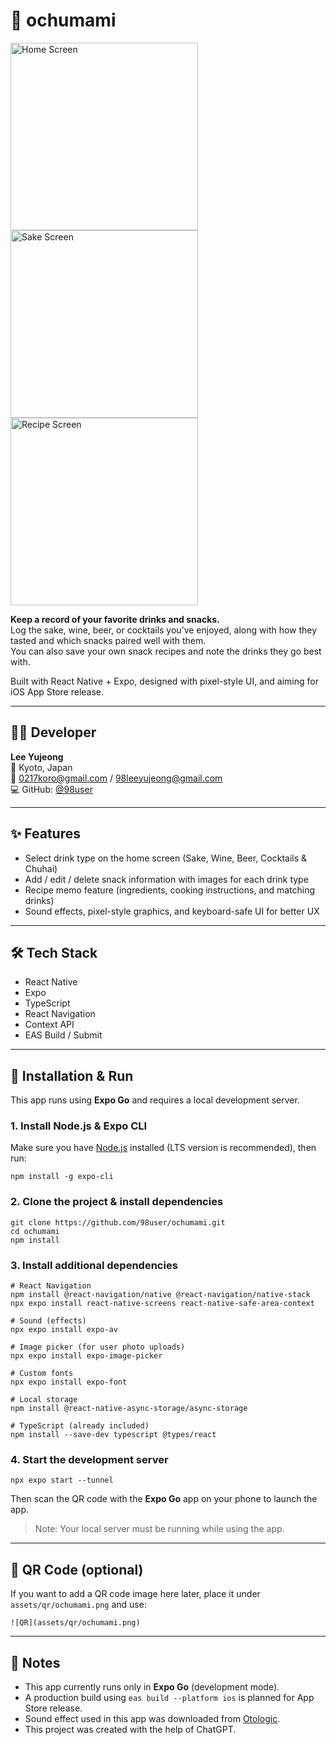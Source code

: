 # 🍶 ochumami

<img src="assets/screenshots/01.PNG" width="300" alt="Home Screen" />
<img src="assets/screenshots/02.PNG" width="300" alt="Sake Screen" />
<img src="assets/screenshots/03.PNG" width="300" alt="Recipe Screen" />

**Keep a record of your favorite drinks and snacks.**  
Log the sake, wine, beer, or cocktails you’ve enjoyed, along with how they tasted and which snacks paired well with them.  
You can also save your own snack recipes and note the drinks they go best with.

Built with React Native + Expo, designed with pixel-style UI, and aiming for iOS App Store release.

---

## 👩‍💻 Developer

**Lee Yujeong**  
📍 Kyoto, Japan  
📧 0217koro@gmail.com / 98leeyujeong@gmail.com  
💻 GitHub: [@98user](https://github.com/98user)

---

## ✨ Features

- Select drink type on the home screen (Sake, Wine, Beer, Cocktails & Chuhai)  
- Add / edit / delete snack information with images for each drink type  
- Recipe memo feature (ingredients, cooking instructions, and matching drinks)  
- Sound effects, pixel-style graphics, and keyboard-safe UI for better UX  

---

## 🛠️ Tech Stack

- React Native  
- Expo  
- TypeScript  
- React Navigation  
- Context API  
- EAS Build / Submit  

---

## 🚀 Installation & Run

This app runs using **Expo Go** and requires a local development server.

### 1. Install Node.js & Expo CLI

Make sure you have [Node.js](https://nodejs.org/) installed (LTS version is recommended), then run:

```
npm install -g expo-cli
```

### 2. Clone the project & install dependencies

```
git clone https://github.com/98user/ochumami.git
cd ochumami
npm install
```

### 3. Install additional dependencies

```
# React Navigation
npm install @react-navigation/native @react-navigation/native-stack
npx expo install react-native-screens react-native-safe-area-context

# Sound (effects)
npx expo install expo-av

# Image picker (for user photo uploads)
npx expo install expo-image-picker

# Custom fonts
npx expo install expo-font

# Local storage
npm install @react-native-async-storage/async-storage

# TypeScript (already included)
npm install --save-dev typescript @types/react
```

### 4. Start the development server

```
npx expo start --tunnel
```

Then scan the QR code with the **Expo Go** app on your phone to launch the app.

> Note: Your local server must be running while using the app.

---

## 📱 QR Code (optional)

If you want to add a QR code image here later, place it under `assets/qr/ochumami.png` and use:

```
![QR](assets/qr/ochumami.png)
```

---

## 🧠 Notes

- This app currently runs only in **Expo Go** (development mode).  
- A production build using `eas build --platform ios` is planned for App Store release.
- Sound effect used in this app was downloaded from [Otologic](https://otologic.jp/free/se/anime-motion01.html).
- This project was created with the help of ChatGPT.
